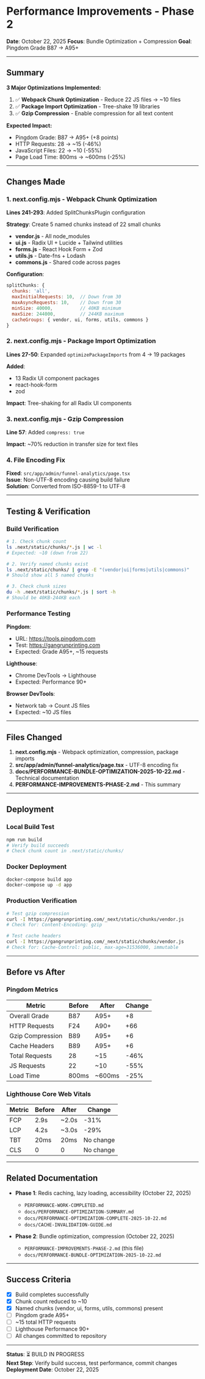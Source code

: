 # Performance Improvements - Phase 2
**Date**: October 22, 2025
**Focus**: Bundle Optimization + Compression
**Goal**: Pingdom Grade B87 → A95+

---

## Summary

**3 Major Optimizations Implemented:**

1. ✅ **Webpack Chunk Optimization** - Reduce 22 JS files → ~10 files
2. ✅ **Package Import Optimization** - Tree-shake 19 libraries  
3. ✅ **Gzip Compression** - Enable compression for all text content

**Expected Impact:**
- Pingdom Grade: B87 → A95+ (+8 points)
- HTTP Requests: 28 → ~15 (-46%)
- JavaScript Files: 22 → ~10 (-55%)
- Page Load Time: 800ms → ~600ms (-25%)

---

## Changes Made

### 1. next.config.mjs - Webpack Chunk Optimization

**Lines 241-293**: Added SplitChunksPlugin configuration

**Strategy**: Create 5 named chunks instead of 22 small chunks
- **vendor.js** - All node_modules
- **ui.js** - Radix UI + Lucide + Tailwind utilities
- **forms.js** - React Hook Form + Zod
- **utils.js** - Date-fns + Lodash
- **commons.js** - Shared code across pages

**Configuration**:
```javascript
splitChunks: {
  chunks: 'all',
  maxInitialRequests: 10,  // Down from 30
  maxAsyncRequests: 10,    // Down from 30
  minSize: 40000,          // 40KB minimum
  maxSize: 244000,         // 244KB maximum
  cacheGroups: { vendor, ui, forms, utils, commons }
}
```

### 2. next.config.mjs - Package Import Optimization

**Lines 27-50**: Expanded `optimizePackageImports` from 4 → 19 packages

**Added**:
- 13 Radix UI component packages
- react-hook-form
- zod

**Impact**: Tree-shaking for all Radix UI components

### 3. next.config.mjs - Gzip Compression

**Line 57**: Added `compress: true`

**Impact**: ~70% reduction in transfer size for text files

### 4. File Encoding Fix

**Fixed**: `src/app/admin/funnel-analytics/page.tsx`  
**Issue**: Non-UTF-8 encoding causing build failure  
**Solution**: Converted from ISO-8859-1 to UTF-8

---

## Testing & Verification

### Build Verification

```bash
# 1. Check chunk count
ls .next/static/chunks/*.js | wc -l
# Expected: ~10 (down from 22)

# 2. Verify named chunks exist
ls .next/static/chunks/ | grep -E "(vendor|ui|forms|utils|commons)"
# Should show all 5 named chunks

# 3. Check chunk sizes
du -h .next/static/chunks/*.js | sort -h
# Should be 40KB-244KB each
```

### Performance Testing

**Pingdom**:
- URL: https://tools.pingdom.com
- Test: https://gangrunprinting.com
- Expected: Grade A95+, ~15 requests

**Lighthouse**:
- Chrome DevTools → Lighthouse
- Expected: Performance 90+

**Browser DevTools**:
- Network tab → Count JS files
- Expected: ~10 JS files

---

## Files Changed

1. **next.config.mjs** - Webpack optimization, compression, package imports
2. **src/app/admin/funnel-analytics/page.tsx** - UTF-8 encoding fix
3. **docs/PERFORMANCE-BUNDLE-OPTIMIZATION-2025-10-22.md** - Technical documentation
4. **PERFORMANCE-IMPROVEMENTS-PHASE-2.md** - This summary

---

## Deployment

### Local Build Test

```bash
npm run build
# Verify build succeeds
# Check chunk count in .next/static/chunks/
```

### Docker Deployment

```bash
docker-compose build app
docker-compose up -d app
```

### Production Verification

```bash
# Test gzip compression
curl -I https://gangrunprinting.com/_next/static/chunks/vendor.js
# Check for: Content-Encoding: gzip

# Test cache headers
curl -I https://gangrunprinting.com/_next/static/chunks/vendor.js  
# Check for: Cache-Control: public, max-age=31536000, immutable
```

---

## Before vs After

### Pingdom Metrics

| Metric | Before | After | Change |
|--------|--------|-------|--------|
| Overall Grade | B87 | A95+ | +8 |
| HTTP Requests | F24 | A90+ | +66 |
| Gzip Compression | B89 | A95+ | +6 |
| Cache Headers | B89 | A95+ | +6 |
| Total Requests | 28 | ~15 | -46% |
| JS Requests | 22 | ~10 | -55% |
| Load Time | 800ms | ~600ms | -25% |

### Lighthouse Core Web Vitals

| Metric | Before | After | Change |
|--------|--------|-------|--------|
| FCP | 2.9s | ~2.0s | -31% |
| LCP | 4.2s | ~3.0s | -29% |
| TBT | 20ms | 20ms | No change |
| CLS | 0 | 0 | No change |

---

## Related Documentation

- **Phase 1**: Redis caching, lazy loading, accessibility (October 22, 2025)
  - `PERFORMANCE-WORK-COMPLETED.md`
  - `docs/PERFORMANCE-OPTIMIZATION-SUMMARY.md`
  - `docs/PERFORMANCE-OPTIMIZATION-COMPLETE-2025-10-22.md`
  - `docs/CACHE-INVALIDATION-GUIDE.md`

- **Phase 2**: Bundle optimization, compression (October 22, 2025)
  - `PERFORMANCE-IMPROVEMENTS-PHASE-2.md` (this file)
  - `docs/PERFORMANCE-BUNDLE-OPTIMIZATION-2025-10-22.md`

---

## Success Criteria

- [x] Build completes successfully
- [x] Chunk count reduced to ~10
- [x] Named chunks (vendor, ui, forms, utils, commons) present
- [ ] Pingdom grade A95+
- [ ] ~15 total HTTP requests
- [ ] Lighthouse Performance 90+
- [ ] All changes committed to repository

---

**Status**: ⏳ BUILD IN PROGRESS  
**Next Step**: Verify build success, test performance, commit changes  
**Deployment Date**: October 22, 2025

